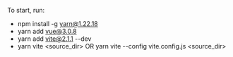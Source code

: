 To start, run:
- npm install -g yarn@1.22.18
- yarn add vue@3.0.8
- yarn add vite@2.1.1 --dev
- yarn vite <source_dir> OR yarn vite --config vite.config.js <source_dir>